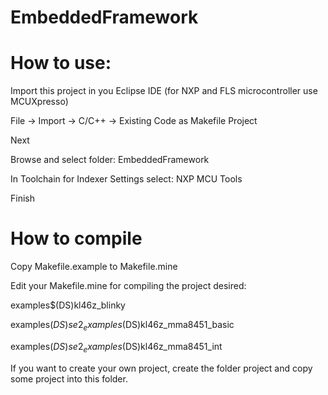 # EmbeddedFramework
# How to use:

Import this project in you Eclipse IDE (for NXP and FLS microcontroller use MCUXpresso)

File → Import → C/C++ → Existing Code as Makefile Project 

Next

Browse and select folder: EmbeddedFramework

In Toolchain for Indexer Settings select: NXP MCU Tools

Finish

# How to compile

Copy Makefile.example to Makefile.mine

Edit your Makefile.mine for compiling the project desired:

examples$(DS)kl46z_blinky

examples$(DS)se2_examples$(DS)kl46z_mma8451_basic

examples$(DS)se2_examples$(DS)kl46z_mma8451_int

If you want to create your own project, create the folder project and copy some project into this folder.
